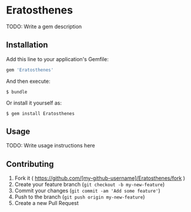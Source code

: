 # Eratosthenes

TODO: Write a gem description

## Installation

Add this line to your application's Gemfile:

```ruby
gem 'Eratosthenes'
```

And then execute:

    $ bundle

Or install it yourself as:

    $ gem install Eratosthenes

## Usage

TODO: Write usage instructions here

## Contributing

1. Fork it ( https://github.com/[my-github-username]/Eratosthenes/fork )
2. Create your feature branch (`git checkout -b my-new-feature`)
3. Commit your changes (`git commit -am 'Add some feature'`)
4. Push to the branch (`git push origin my-new-feature`)
5. Create a new Pull Request

